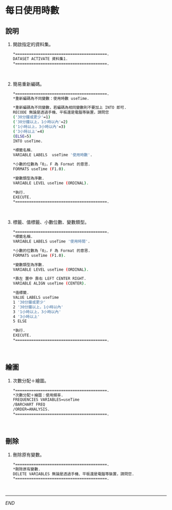 # 每日使用時數 

## 說明

1. 開啟指定的資料集。

    ```bash
    *========================================.
    DATASET ACTIVATE 資料集1.
    *========================================.
    ```

<br>

2. 簡易重新編碼。

    ```bash
    *========================================.
    *重新編碼為不同變數：使用時數 useTime.

    *重新編碼為不同變數，若編碼為相同變數則不要加上 INTO 即可.
    RECODE 無論是透過手機、平板還是電腦等裝置，請問您 
    ('30分鐘或更少'=1)
    ('30分鐘以上，1小時以內'=2) 
    ('1小時以上，3小時以內'=3) 
    ('3小時以上'=4)
    (ELSE=5) 
    INTO useTime.

    *標籤名稱.
    VARIABLE LABELS  useTime '使用時數'.

    *小數的位數為「0」，F 為 Format 的意思.
    FORMATS useTime (F1.0).

    *變數類型為序數.
    VARIABLE LEVEL useTime (ORDINAL).

    *執行.
    EXECUTE.
    *========================================.
    ```

<br>

3. 標籤、值標籤、小數位數、變數類型。

    ```bash
    *========================================.
    *標籤名稱.
    VARIABLE LABELS useTime '使用時間'.

    *小數的位數為「0」，F 為 Format 的意思.
    FORMATS useTime (F1.0).

    *變數類型為序數.
    VARIABLE LEVEL useTime (ORDINAL).

    *靠左 置中 靠右 LEFT CENTER RIGHT.
    VARIABLE ALIGN useTime (CENTER).

    *值標籤.
    VALUE LABELS useTime
    1 '30分鐘或更少'
    2 '30分鐘以上，1小時以內'
    3 '1小時以上，3小時以內'
    4 '3小時以上'
    5 ELSE

    *執行.
    EXECUTE.
    *========================================.
    ```

<br>

## 繪圖

1. 次數分配＋繪圖。

    ```bash
    *========================================.
    *次數分配＋繪圖：使用頻率.
    FREQUENCIES VARIABLES=useTime
    /BARCHART FREQ
    /ORDER=ANALYSIS.
    *========================================.
    ```

<br>

## 刪除

1. 刪除原有變數。 

    ```bash
    *========================================.
    *刪除原有變數.
    DELETE VARIABLES 無論是透過手機、平板還是電腦等裝置，請問您.
    *========================================.
    ```

<br>

___

_END_
